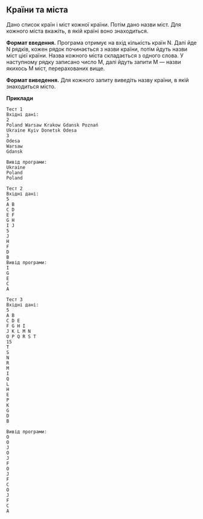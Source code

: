 ## Країни та міста
Дано список країн і міст кожної країни. Потім дано назви міст. Для кожного міста вкажіть, в якій 
країні воно знаходиться.

**Формат введення.** Програма отримує на вхід кількість країн N. Далі йде N рядків, кожен рядок починається з назви країни, потім йдуть назви міст цієї країни. Назва кожного міста складається з одного слова. У наступному рядку записано число M, далі йдуть запити M — назви якихось M міст, перерахованих вище.

**Формат виведення.** Для кожного запиту виведіть назву країни, в якій знаходиться місто.

**Приклади**
```
Тест 1
Вхідні дані:
2
Poland Warsaw Krakow Gdansk Poznań
Ukraine Kyiv Donetsk Odesa
3
Odesa
Warsaw
Gdansk

Вивід програми:
Ukraine
Poland
Poland

Тест 2
Вхідні дані:
5
A B
C D
E F
G H
I J
5
J
H
F
D
B
Вивід програми:
I
G
E
C
A

Тест 3
Вхідні дані:
5
A B
C D E
F G H I
J K L M N
O P Q R S T
15
T
S
N
R
M
I
Q
L
H
E
P
K
G
D
B

Вивід програми:
O
O
J
O
J
F
O
J
F
C
O
J
F
C
A
```